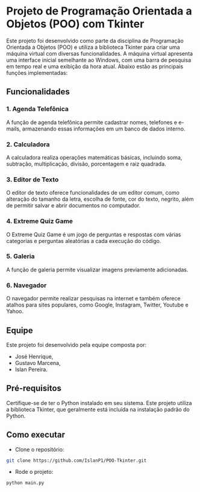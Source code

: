 # Projeto de Programação Orientada a Objetos (POO) com Tkinter

Este projeto foi desenvolvido como parte da disciplina de Programação Orientada a Objetos (POO) e utiliza a biblioteca Tkinter para criar uma máquina virtual com diversas funcionalidades. A máquina virtual apresenta uma interface inicial semelhante ao Windows, com uma barra de pesquisa em tempo real e uma exibição da hora atual. Abaixo estão as principais funções implementadas:

## Funcionalidades

### 1. Agenda Telefônica
A função de agenda telefônica permite cadastrar nomes, telefones e e-mails, armazenando essas informações em um banco de dados interno.

### 2. Calculadora
A calculadora realiza operações matemáticas básicas, incluindo soma, subtração, multiplicação, divisão, porcentagem e raiz quadrada.

### 3. Editor de Texto
O editor de texto oferece funcionalidades de um editor comum, como alteração do tamanho da letra, escolha de fonte, cor do texto, negrito, além de permitir salvar e abrir documentos no computador.

### 4. Extreme Quiz Game
O Extreme Quiz Game é um jogo de perguntas e respostas com várias categorias e perguntas aleatórias a cada execução do código.

### 5. Galeria
A função de galeria permite visualizar imagens previamente adicionadas.

### 6. Navegador
O navegador permite realizar pesquisas na internet e também oferece atalhos para sites populares, como Google, Instagram, Twitter, Youtube e Yahoo.

## Equipe
Este projeto foi desenvolvido pela equipe composta por:
- José Henrique,
- Gustavo Marcena,
- Islan Pereira.


## Pré-requisitos
Certifique-se de ter o Python instalado em seu sistema. Este projeto utiliza a biblioteca Tkinter, que geralmente está incluída na instalação padrão do Python.

## Como executar
- Clone o repositório: 
```bash
git clone https://github.com/IslanP1/POO-Tkinter.git
```

- Rode o projeto:
```python
python main.py
```
